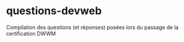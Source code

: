 # questions-devweb
Compilation des questions (et réponses) posées lors du passage de la certification DWWM
